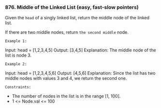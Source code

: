 ### 876. Middle of the Linked List (easy, fast-slow pointers)

Given the `head` of a singly linked list, return the middle node of the linked list.

If there are two middle nodes, return `the second middle` node.

`Example 1:`

Input: head = [1,2,3,4,5]
Output: [3,4,5]
Explanation: The middle node of the list is node 3.

`Example 2:`

Input: head = [1,2,3,4,5,6]
Output: [4,5,6]
Explanation: Since the list has two middle nodes with values 3 and 4, we return the second one.

`Constraints:`

- The number of nodes in the list is in the range [1, 100].
- 1 <= Node.val <= 100
